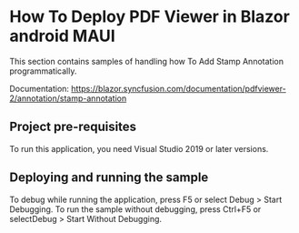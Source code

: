 # How To Deploy PDF Viewer in Blazor android MAUI

This section contains samples of handling how To Add Stamp Annotation programmatically.

Documentation: https://blazor.syncfusion.com/documentation/pdfviewer-2/annotation/stamp-annotation

## Project pre-requisites
To run this application, you need Visual Studio 2019 or later versions.

## Deploying and running the sample
To debug while running the application, press F5 or select Debug > Start Debugging. To run the sample without debugging, press Ctrl+F5 or selectDebug > Start Without Debugging.